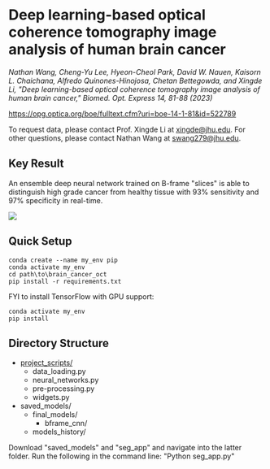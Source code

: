 # Deep learning-based optical coherence tomography image analysis of human brain cancer
*Nathan Wang, Cheng-Yu Lee, Hyeon-Cheol Park, David W. Nauen, Kaisorn L. Chaichana, Alfredo Quinones-Hinojosa, Chetan Bettegowda, and Xingde Li, "Deep learning-based optical coherence tomography image analysis of human brain cancer," Biomed. Opt. Express 14, 81-88 (2023)*

https://opg.optica.org/boe/fulltext.cfm?uri=boe-14-1-81&id=522789

To request data, please contact Prof. Xingde Li at xingde@jhu.edu.
For other questions, please contact Nathan Wang at swang279@jhu.edu.

## Key Result
An ensemble deep neural network trained on B-frame "slices" is able to distinguish high grade cancer from healthy tissue with 93% sensitivity and 97% specificity in real-time.

![](https://user-images.githubusercontent.com/98730743/201268404-e86ce5d4-6a04-4aa2-b464-0d16b0a71cdb.png)

## Quick Setup
```
conda create --name my_env pip
conda activate my_env
cd path\to\brain_cancer_oct
pip install -r requirements.txt
```
FYI to install TensorFlow with GPU support:
```
conda activate my_env
pip install 
```

## Directory Structure

- [project_scripts/](./project_scripts/)
    - data_loading.py
    - neural_networks.py
    - pre-processing.py
    - widgets.py
- saved_models/
    - final_models/
        - bframe_cnn/
    - models_history/

Download "saved_models\" and "seg_app\" and navigate into the latter folder. Run the following in the command line: "Python seg_app.py"

